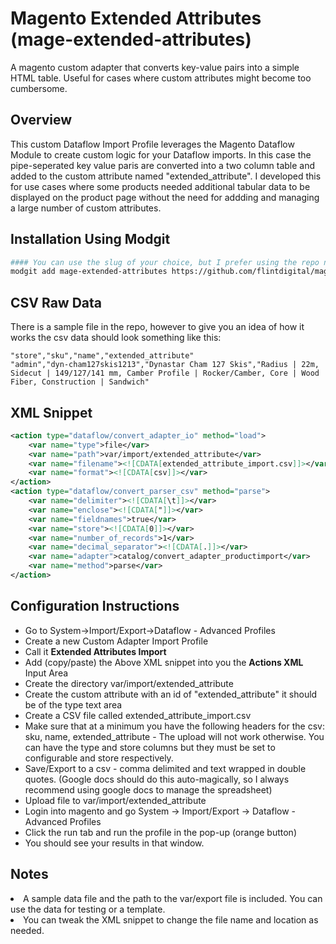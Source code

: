 # Magento Extended Attributes (mage-extended-attributes)
A magento custom adapter that converts key-value pairs into a simple HTML table. Useful for cases where custom attributes might become too cumbersome. 

## Overview
This custom Dataflow Import Profile leverages the Magento Dataflow Module to create custom logic for your Dataflow imports. In this case the pipe-seperated key value paris are converted into a two column table and added to the custom attribute named "extended_attribute". I developed this for use cases where some products needed additional tabular data to be displayed on the product page without the need for addding and managing a large number of custom attributes. 

## Installation Using Modgit
```bash
#### You can use the slug of your choice, but I prefer using the repo name for best results. 
modgit add mage-extended-attributes https://github.com/flintdigital/mage-extended-attributes.git
```
## CSV Raw Data
There is a sample file in the repo, however to give you an idea of how it works the csv data should look something like this: 
```csv
"store","sku","name","extended_attribute"
"admin","dyn-cham127skis1213","Dynastar Cham 127 Skis","Radius | 22m, Sidecut | 149/127/141 mm, Camber Profile | Rocker/Camber, Core | Wood Fiber, Construction | Sandwich"
```

## XML Snippet

```xml
<action type="dataflow/convert_adapter_io" method="load">
    <var name="type">file</var>
    <var name="path">var/import/extended_attribute</var>
    <var name="filename"><![CDATA[extended_attribute_import.csv]]></var>
    <var name="format"><![CDATA[csv]]></var>
</action>
<action type="dataflow/convert_parser_csv" method="parse">
    <var name="delimiter"><![CDATA[\t]]></var>
    <var name="enclose"><![CDATA["]]></var>
    <var name="fieldnames">true</var>
    <var name="store"><![CDATA[0]]></var>
    <var name="number_of_records">1</var>
    <var name="decimal_separator"><![CDATA[.]]></var>
    <var name="adapter">catalog/convert_adapter_productimport</var>
    <var name="method">parse</var>
</action>
```
## Configuration Instructions
<ul>
<li>Go to System->Import/Export->Dataflow - Advanced Profiles</li>
<li>Create a new Custom Adapter Import Profile </li>
<li>Call it <strong>Extended Attributes Import</strong></li>
<li>Add (copy/paste) the Above XML snippet into you the <strong>Actions XML</strong> Input Area</li>

<li>Create the directory var/import/extended_attribute</li>
<li> Create the custom attribute with an id of "extended_attribute" it should be of the type text area</li>
<li>Create a CSV file called extended_attribute_import.csv </li>
<li>Make sure that at a minimum you have the following headers for the csv: sku, name, extended_attribute - The upload will not work otherwise. You can have the type and store columns but they must be set to configurable and store respectively. </li>
<li>Save/Export to a csv - comma delimited and text wrapped in double quotes. (Google docs should do this auto-magically, so I always recommend using google docs to manage the spreadsheet)</li>

<li>Upload file to var/import/extended_attribute</li>
<li>Login into magento and go System -> Import/Export -> Dataflow - Advanced Profiles</li>
<li>Click the run tab and run the profile in the pop-up (orange button)</li>
<li>You should see your results in that window.</li>
</ul>

## Notes
<li>A sample data file and the path to the var/export file is included. You can use the data for testing or a template.</li>
<li>You can tweak the XML snippet to change the file name and location as needed.</li>

